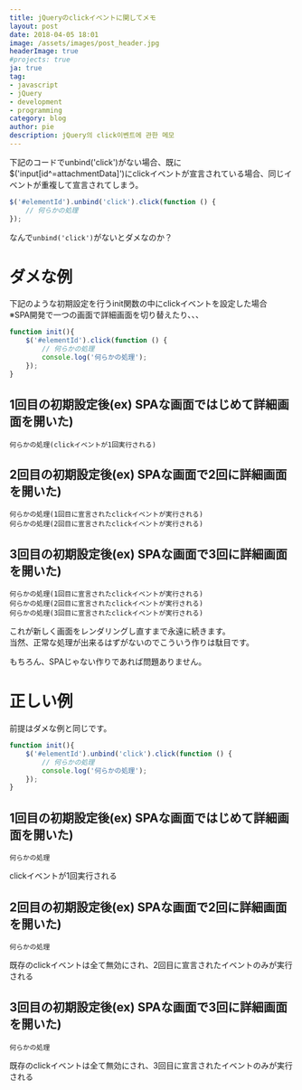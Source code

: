 ```yaml
---
title: jQueryのclickイベントに関してメモ
layout: post
date: 2018-04-05 18:01
image: /assets/images/post_header.jpg
headerImage: true
#projects: true
ja: true
tag:
- javascript
- jQuery
- development
- programming
category: blog
author: pie
description: jQuery의 click이벤트에 관한 메모
---
```


下記のコードでunbind('click')がない場合、既に$('input[id^=attachmentData]')にclickイベントが宣言されている場合、同じイベントが重複して宣言されてしまう。
```javascript
$('#elementId').unbind('click').click(function () {
	// 何らかの処理
});
```

なんで```unbind('click')```がないとダメなのか？

# ダメな例
下記のような初期設定を行うinit関数の中にclickイベントを設定した場合<br/>
※SPA開発で一つの画面で詳細画面を切り替えたり、、、
```javascript
function init(){
	$('#elementId').click(function () {
		// 何らかの処理
		console.log('何らかの処理');
	});
}
```

## 1回目の初期設定後(ex) SPAな画面ではじめて詳細画面を開いた)
```
何らかの処理(clickイベントが1回実行される)
```

## 2回目の初期設定後(ex) SPAな画面で2回に詳細画面を開いた)
```
何らかの処理(1回目に宣言されたclickイベントが実行される)
何らかの処理(2回目に宣言されたclickイベントが実行される)
```

## 3回目の初期設定後(ex) SPAな画面で3回に詳細画面を開いた)
```
何らかの処理(1回目に宣言されたclickイベントが実行される)
何らかの処理(2回目に宣言されたclickイベントが実行される)
何らかの処理(3回目に宣言されたclickイベントが実行される)
```

これが新しく画面をレンダリングし直すまで永遠に続きます。<br/>
当然、正常な処理が出来るはずがないのでこういう作りは駄目です。

もちろん、SPAじゃない作りであれば問題ありません。

# 正しい例
前提はダメな例と同じです。
```javascript
function init(){
	$('#elementId').unbind('click').click(function () {
		// 何らかの処理
		console.log('何らかの処理');
	});
}
```

## 1回目の初期設定後(ex) SPAな画面ではじめて詳細画面を開いた)
```
何らかの処理
```
clickイベントが1回実行される


## 2回目の初期設定後(ex) SPAな画面で2回に詳細画面を開いた)
```
何らかの処理
```
既存のclickイベントは全て無効にされ、2回目に宣言されたイベントのみが実行される


## 3回目の初期設定後(ex) SPAな画面で3回に詳細画面を開いた)
```
何らかの処理
```
既存のclickイベントは全て無効にされ、3回目に宣言されたイベントのみが実行される

